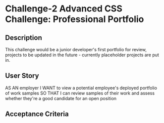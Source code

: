 # Challenge-2 Advanced CSS Challenge: Professional Portfolio
## Description
This challenge would be a junior developer's first portfolio for review, projects to be updated in the future - currently placeholder projects are put in.
## User Story
AS AN employer
I WANT to view a potential employee's deployed portfolio of work samples
SO THAT I can review samples of their work and assess whether they're a good candidate for an open position
## Acceptance Criteria
